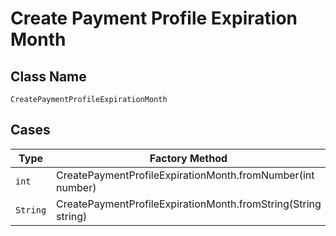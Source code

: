 
# Create Payment Profile Expiration Month

## Class Name

`CreatePaymentProfileExpirationMonth`

## Cases

| Type | Factory Method |
|  --- | --- |
| `int` | CreatePaymentProfileExpirationMonth.fromNumber(int number) |
| `String` | CreatePaymentProfileExpirationMonth.fromString(String string) |

